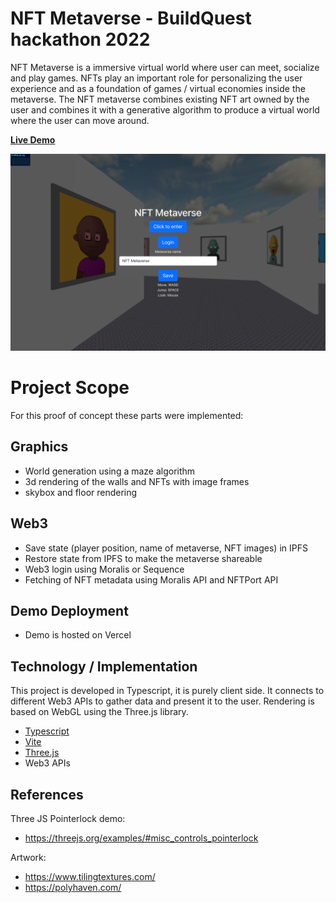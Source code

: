 
NFT Metaverse - BuildQuest hackathon 2022
===

NFT Metaverse is a immersive virtual world where user can meet, socialize and play games. 
NFTs play an important role for personalizing the user experience and as a foundation of games / virtual economies inside the metaverse.
The NFT metaverse combines existing NFT art owned by the user and combines it with a generative algorithm to produce a virtual world where the user can move around.

**[Live Demo](https://nft-metaverse-coral.vercel.app/)**

![Metaverse screenshot](screen2.png)

Project Scope
===

For this proof of concept these parts were implemented:

Graphics
---
- World generation using a maze algorithm
- 3d rendering of the walls and NFTs with image frames
- skybox and floor rendering

Web3
---
- Save state (player position, name of metaverse, NFT images) in IPFS
- Restore state from IPFS to make the metaverse shareable
- Web3 login using Moralis or Sequence
- Fetching of NFT metadata using Moralis API and NFTPort API

Demo Deployment
---
- Demo is hosted on Vercel

Technology / Implementation
---
This project is developed in Typescript, it is purely client side. It connects to different Web3 APIs to gather data and present it to the user.
Rendering is based on WebGL using the Three.js library.

- [Typescript](https://www.typescriptlang.org/)
- [Vite](https://vitejs.dev/)
- [Three.js](https://threejs.org/e)
- Web3 APIs 


References
---
Three JS Pointerlock demo:
- https://threejs.org/examples/#misc_controls_pointerlock

Artwork:
- https://www.tilingtextures.com/
- https://polyhaven.com/